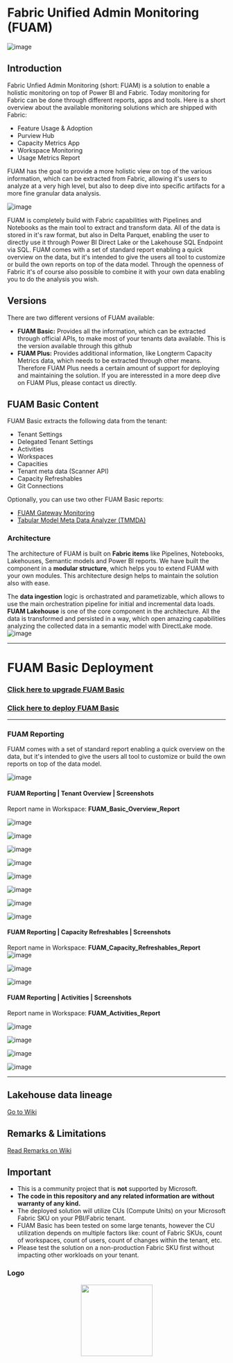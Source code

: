 # Fabric Unified Admin Monitoring (FUAM)

![image](https://github.com/GT-Analytics/fuam-basic/blob/main/assets/fuam_cover_main.png)

## Introduction

Fabric Unfied Admin Monitoring (short: FUAM) is a solution to enable a holistic monitoring on top of Power BI and Fabric. 
Today monitoring for Fabric can be done through different reports, apps and tools. Here is a short overview about the available monitoring solutions which are shipped with Fabric:
- Feature Usage & Adoption
- Purview Hub
- Capacity Metrics App
- Workspace Monitoring
- Usage Metrics Report


FUAM has the goal to provide a more holistic view on top of the various information, which can be extracted from Fabric, allowing it's users to analyze at a very high level, but also to deep dive into specific artifacts for a more fine granular data analysis.

![image](https://github.com/GT-Analytics/fuam-basic/blob/main/assets/fuam_monitoring_map_cover.png)

FUAM is completely build with Fabric capabilities with Pipelines and Notebooks as the main tool to extract and transform data. All of the data is stored in it's raw format, but also in Delta Parquet, enabling the user to directly use it through Power BI Direct Lake or the Lakehouse SQL Endpoint via SQL.
FUAM comes with a set of standard report enabling a quick overview on the data, but it's intended to give the users all tool to customize or build the own reports on top of the data model. Through the openness of Fabric it's of course also possible to combine it with your own data enabling you to do the analysis you wish.


## Versions

There are two different versions of FUAM available:
- **FUAM Basic:** Provides all the information, which can be extracted through official APIs, to make most of your tenants data available. This is the version available through this github
- **FUAM Plus:** Provides additional information, like Longterm Capacity Metrics data, which needs to be extracted through other means. Therefore FUAM Plus needs a certain amount of support for deploying and maintaining the solution. If you are interessted in a more deep dive on FUAM Plus, please contact us directly.


## FUAM Basic Content
FUAM Basic extracts the following data from the tenant:
- Tenant Settings
- Delegated Tenant Settings
- Activities
- Workspaces
- Capacities
- Tenant meta data (Scanner API)
- Capacity Refreshables
- Git Connections

Optionally, you can use two other FUAM Basic reports:
- [FUAM Gateway Monitoring](https://github.com/GT-Analytics/fuam-basic/wiki/FUAM-SQL-Endpoint-Monitoring)
- [Tabular Model Meta Data Analyzer (TMMDA)](https://github.com/GT-Analytics/fuam-basic/wiki/TMMDA-for-FUAM)


### Architecture

The architecture of FUAM is built on **Fabric items** like Pipelines, Notebooks, Lakehouses, Semantic models and Power BI reports.
We have built the component in a **modular structure**, which helps you to extend FUAM with your own modules. This architecture design helps to maintain the solution also with ease.

The **data ingestion** logic is orchastrated and parametizable, which allows to use the main orchestration pipeline for initial and incremental data loads.
**FUAM Lakehouse** is one of the core component in the architecture. All the data is transformed and persisted in a way, which open amazing capabilities analyzing the collected data in a semantic model with DirectLake mode.
![image](https://github.com/GT-Analytics/fuam-basic/blob/main/assets/FUAM_basic_architecture.png)

------------------------------------

# FUAM Basic Deployment

### [Click here to **upgrade** FUAM Basic](https://github.com/GT-Analytics/fuam-basic/wiki/FUAM-Deployment-Lifecycle)
 
### [Click here to **deploy** FUAM Basic](https://github.com/GT-Analytics/fuam-basic/wiki/Lifecycle:-Initial-Deployment)


------------------------------------

### FUAM Reporting

FUAM comes with a set of standard report enabling a quick overview on the data, but it's intended to give the users all tool to customize or build the own reports on top of the data model.

![image](https://github.com/GT-Analytics/fuam-basic/blob/main/assets/fuam_basic_reporting_cover.png)

#### FUAM Reporting | Tenant Overview | Screenshots
Report name in Workspace: **FUAM_Basic_Overview_Report** 

![image](https://github.com/GT-Analytics/fuam-basic/blob/main/assets/report_screenshot_1.png)

![image](https://github.com/GT-Analytics/fuam-basic/blob/main/assets/report_screenshot_2.png)

![image](https://github.com/GT-Analytics/fuam-basic/blob/main/assets/report_screenshot_3.png)

![image](https://github.com/GT-Analytics/fuam-basic/blob/main/assets/report_screenshot_4.png)

![image](https://github.com/GT-Analytics/fuam-basic/blob/main/assets/report_screenshot_5.png)

![image](https://github.com/GT-Analytics/fuam-basic/blob/main/assets/report_screenshot_6.png)

![image](https://github.com/GT-Analytics/fuam-basic/blob/main/assets/report_screenshot_7.png)

![image](https://github.com/GT-Analytics/fuam-basic/blob/main/assets/report_screenshot_8.png)

#### FUAM Reporting | Capacity Refreshables | Screenshots
Report name in Workspace: **FUAM_Capacity_Refreshables_Report** 
![image](https://github.com/GT-Analytics/fuam-basic/blob/main/assets/report_screenshot_9.png)

![image](https://github.com/GT-Analytics/fuam-basic/blob/main/assets/report_screenshot_10.png)

![image](https://github.com/GT-Analytics/fuam-basic/blob/main/assets/report_screenshot_11.png)


#### FUAM Reporting | Activities | Screenshots
Report name in Workspace: **FUAM_Activities_Report** 

![image](https://github.com/GT-Analytics/fuam-basic/blob/main/assets/report_screenshot_12.png)

![image](https://github.com/GT-Analytics/fuam-basic/blob/main/assets/report_screenshot_13.png)

![image](https://github.com/GT-Analytics/fuam-basic/blob/main/assets/report_screenshot_14.png)

![image](https://github.com/GT-Analytics/fuam-basic/blob/main/assets/report_screenshot_15.png)

--------------------------

## Lakehouse data lineage

[Go to Wiki](https://github.com/GT-Analytics/fuam-basic/wiki/Architecture:-Lakehouse)

## Remarks & Limitations

[Read Remarks on Wiki](https://github.com/GT-Analytics/fuam-basic/wiki/Remarks)

## Important

- This is a community project that is **not** supported by Microsoft.
- **The code in this repository and any related information are without warranty of any kind.**
- The deployed solution will utilize CUs (Compute Units) on your Microsoft Fabric SKU on your PBI/Fabric tenant.
- FUAM Basic has been tested on some large tenants, however the CU utilization depends on multiple factors like: count of Fabric SKUs, count of workspaces, count of users, count of changes within the tenant, etc.
- Please test the solution on a non-production Fabric SKU first without impacting other workloads on your tenant.


### Logo
<p align="center">
  <img height="165" src="https://github.com/GT-Analytics/fuam-basic/blob/main/assets/fuam_text_logo.png">
</p>
